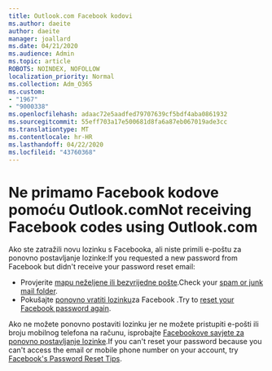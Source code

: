 ```yaml
---
title: Outlook.com Facebook kodovi
ms.author: daeite
author: daeite
manager: joallard
ms.date: 04/21/2020
ms.audience: Admin
ms.topic: article
ROBOTS: NOINDEX, NOFOLLOW
localization_priority: Normal
ms.collection: Adm_O365
ms.custom:
- "1967"
- "9000338"
ms.openlocfilehash: adaac72e5aadfed79707639cf5bdf4aba0861932
ms.sourcegitcommit: 55eff703a17e500681d8fa6a87eb067019ade3cc
ms.translationtype: MT
ms.contentlocale: hr-HR
ms.lasthandoff: 04/22/2020
ms.locfileid: "43760368"
---
```

# <a name="not-receiving-facebook-codes-using-outlookcom"></a><span data-ttu-id="f2840-102">Ne primamo Facebook kodove pomoću Outlook.com</span><span class="sxs-lookup"><span data-stu-id="f2840-102">Not receiving Facebook codes using Outlook.com</span></span>

<span data-ttu-id="f2840-103">Ako ste zatražili novu lozinku s Facebooka, ali niste primili e-poštu za ponovno postavljanje lozinke:</span><span class="sxs-lookup"><span data-stu-id="f2840-103">If you requested a new password from Facebook but didn't receive your password reset email:</span></span>

- <span data-ttu-id="f2840-104">Provjerite [mapu neželjene ili bezvrijedne pošte](https://outlook.live.com/mail/junkemail).</span><span class="sxs-lookup"><span data-stu-id="f2840-104">Check your [spam or junk mail folder](https://outlook.live.com/mail/junkemail).</span></span>
- <span data-ttu-id="f2840-105">Pokušajte [ponovno vratiti lozinku](https://aka.ms/facebook-password-reset)za Facebook .</span><span class="sxs-lookup"><span data-stu-id="f2840-105">Try to [reset your Facebook password again](https://aka.ms/facebook-password-reset).</span></span>

<span data-ttu-id="f2840-106">Ako ne možete ponovno postaviti lozinku jer ne možete pristupiti e-pošti ili broju mobilnog telefona na računu, isprobajte [Facebookove savjete za ponovno postavljanje lozinke](https://aka.ms/facebook-password-help).</span><span class="sxs-lookup"><span data-stu-id="f2840-106">If you can't reset your password because you can't access the email or mobile phone number on your account, try [Facebook's Password Reset Tips](https://aka.ms/facebook-password-help).</span></span>